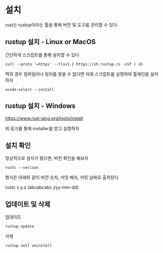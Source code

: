 # 설치

rust는 rustup이라는 툴을 통해 버전 및 도구를 관리할 수 있다.

## rustup 설치 - Linux or MacOS

간단하게 스크립트를 통해 설치할 수 있다

```shell
curl --proto '=https' --tlsv1.2 https://sh.rustup.rs -sSf | sh
```

맥의 경우 컴파일러나 링커를 찾을 수 없다면 아래 스크립트를 실행하여 툴체인을 설치하자
```shell
xcode-select --install
```

## rustup 설치 - Windows

https://www.rust-lang.org/tools/install

위 링크를 통해 installer를 받고 실행하자

## 설치 확인

정상적으로 설치가 됐으면, 버전 확인을 해보자

```shell
rustc --verison
```

형식은 아래와 같이 버전 숫자, 커밋 해쉬, 커밋 날짜로 출력된다

rustc x.y.z (abcabcabc yyy-mm-dd)

## 업데이트 및 삭제

업데이트
```shell
rustup update
```

삭제
```shell
rustup self uninstall
```

